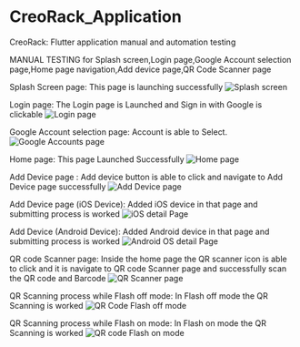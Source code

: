 # CreoRack_Application
CreoRack: Flutter application manual and automation testing

MANUAL TESTING for Splash screen,Login page,Google Account selection page,Home page navigation,Add device page,QR Code Scanner page

Splash Screen page:
This page is launching successfully
![Splash screen](https://github.com/user-attachments/assets/492db537-605e-4f61-b210-591054ff318f)

Login page:
The Login page is Launched and Sign in with Google is clickable 
![Login page](https://github.com/user-attachments/assets/15ae57e0-dd87-4baf-8bd4-13b995ddcd62)


Google Account selection page:
Account is able to Select.
![Google Accounts page](https://github.com/user-attachments/assets/787000c5-1b1e-41fc-86fa-371d4449edd8)

Home page:
This page Launched Successfully 
![Home page](https://github.com/user-attachments/assets/e57a40ad-a9ed-47c0-a0f1-1691be9b4b81)

Add Device page :
Add device button is able to click and navigate to Add Device page successfully
![Add Device page](https://github.com/user-attachments/assets/bbce5b21-c274-4bc8-b42f-a89600d94355)

Add Device page (iOS Device):
Added iOS device in that page and submitting process is worked
![iOS detail Page](https://github.com/user-attachments/assets/fbd9b42b-fcfd-4fac-9b65-56498286f86f)

Add Device (Android Device):
Added Android device in that page and submitting process is worked
![Android OS detail Page](https://github.com/user-attachments/assets/d5d2dde9-2d3c-441b-b625-1a1a3b95de1e)

QR code Scanner page:
Inside the home page the QR scanner icon is able to click and it is navigate to QR code Scanner page and successfully scan the QR code and Barcode
![QR Scanner page](https://github.com/user-attachments/assets/118938dd-4f6b-465b-a724-00ee6d215fab)

QR Scanning process while Flash off mode:
In Flash off mode the QR Scanning is worked 
![QR Code Flash off mode](https://github.com/user-attachments/assets/c75cc8fe-da1b-4979-aa5b-ab8e54081867)

QR Scanning process while Flash on mode:
In Flash on mode the QR Scanning is worked 
![QR code Flash on mode](https://github.com/user-attachments/assets/8f68c959-8138-4562-98be-bd3eb8b9ba1f)

